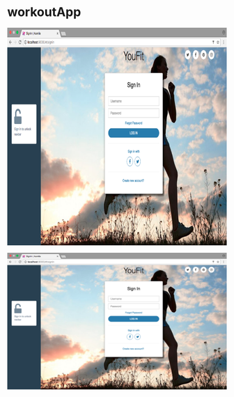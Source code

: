 # workoutApp

<img src=https://github.com/drew-marchione/workoutApp/blob/master/images/signIn.png width="1000" height="500">

![Screenshot](./images/signIn.png)
